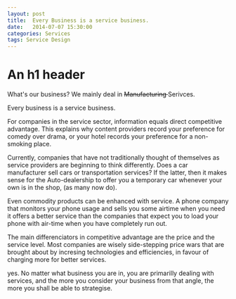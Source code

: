 ```yaml
---
layout: post
title:  Every Business is a service business.
date:   2014-07-07 15:30:00
categories: Services
tags: Service Design
---
```


An h1 header
============

What's our business? We mainly deal in  <del> Manufacturing </del> Serivces.

Every business is a service business. 

For companies in the service sector, information equals direct competitive advantage. This explains why content providers record your preference for comedy over drama, or your hotel records your preference for a non-smoking place.

Currently, companies that have not traditionally thought of themselves as service providers are beginning to think differently. Does a car manufacturer sell cars or transportation services? If the latter, then it makes sense for the Auto-dealership to offer you a temporary car whenever your own is in the shop, (as many now do).

Even commodity products can be enhanced with service. A phone company that monitors your phone usage and sells you some airtime when you need it offers a better service than the companies that expect you to load your phone with air-time when you have completely run out.

The main differenciators in competitive advantage are the price and the service level. Most companies are wisely side-stepping price wars that are brought about by incresing technologies and efficiencies, in favour of charging more for better services.

yes. No matter what business you are in, you are primarilly dealing with services, and the more you consider your business from that angle, the more you shall be able to strategise.